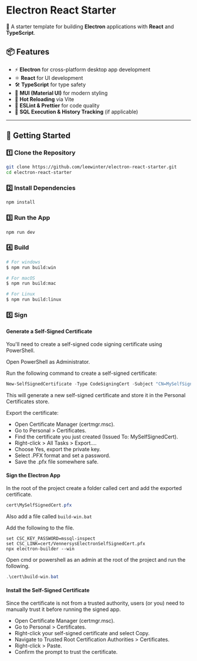 # Electron React Starter

🚀 A starter template for building **Electron** applications with **React** and **TypeScript**.

## 📦 Features

- ⚡ **Electron** for cross-platform desktop app development
- ⚛ **React** for UI development
- 🛠 **TypeScript** for type safety
- 🎨 **MUI (Material UI)** for modern styling
- 🔄 **Hot Reloading** via Vite
- 📄 **ESLint & Prettier** for code quality
- 📑 **SQL Execution & History Tracking** (if applicable)

---

## 🚀 Getting Started

### 1️⃣ **Clone the Repository**

```sh
git clone https://github.com/leewinter/electron-react-starter.git
cd electron-react-starter
```

### 2️⃣ Install Dependencies

```sh
npm install
```

### 3️⃣ Run the App

```sh
npm run dev
```

### 4️⃣ Build

```bash
# For windows
$ npm run build:win

# For macOS
$ npm run build:mac

# For Linux
$ npm run build:linux
```

### 5️⃣ Sign

#### Generate a Self-Signed Certificate

You'll need to create a self-signed code signing certificate using PowerShell.

Open PowerShell as Administrator.

Run the following command to create a self-signed certificate:

```powershell
New-SelfSignedCertificate -Type CodeSigningCert -Subject "CN=MySelfSignedCert" -KeyUsage DigitalSignature -CertStoreLocation "Cert:\CurrentUser\My"
```

This will generate a new self-signed certificate and store it in the Personal Certificates store.

Export the certificate:

- Open Certificate Manager (certmgr.msc).
- Go to Personal > Certificates.
- Find the certificate you just created (Issued To: MySelfSignedCert).
- Right-click > All Tasks > Export....
- Choose Yes, export the private key.
- Select .PFX format and set a password.
- Save the .pfx file somewhere safe.

#### Sign the Electron App

In the root of the project create a folder called cert and add the exported certificate.

```powershell
cert\MySelfSignedCert.pfx
```

Also add a file called `build-win.bat`

Add the following to the file.

```shell
set CSC_KEY_PASSWORD=mssql-inspect
set CSC_LINK=cert/VennersysElectronSelfSignedCert.pfx
npx electron-builder --win
```

Open cmd or powershell as an admin at the root of the project and run the following.

```powershell
.\cert\build-win.bat
```

#### Install the Self-Signed Certificate

Since the certificate is not from a trusted authority, users (or you) need to manually trust it before running the signed app.

- Open Certificate Manager (certmgr.msc).
- Go to Personal > Certificates.
- Right-click your self-signed certificate and select Copy.
- Navigate to Trusted Root Certification Authorities > Certificates.
- Right-click > Paste.
- Confirm the prompt to trust the certificate.
